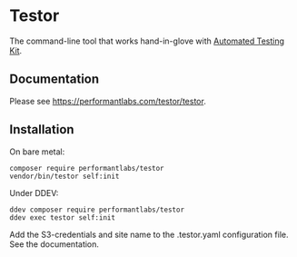 # Testor

The command-line tool that works hand-in-glove with [Automated Testing Kit](https://www.drupal.org/project/automated_testing_kit).

## Documentation
Please see https://performantlabs.com/testor/testor.

## Installation

On bare metal:
```shell
composer require performantlabs/testor
vendor/bin/testor self:init
```

Under DDEV:
```shell
ddev composer require performantlabs/testor
ddev exec testor self:init
```

Add the S3-credentials and site name to the .testor.yaml configuration 
file. See the documentation. 
